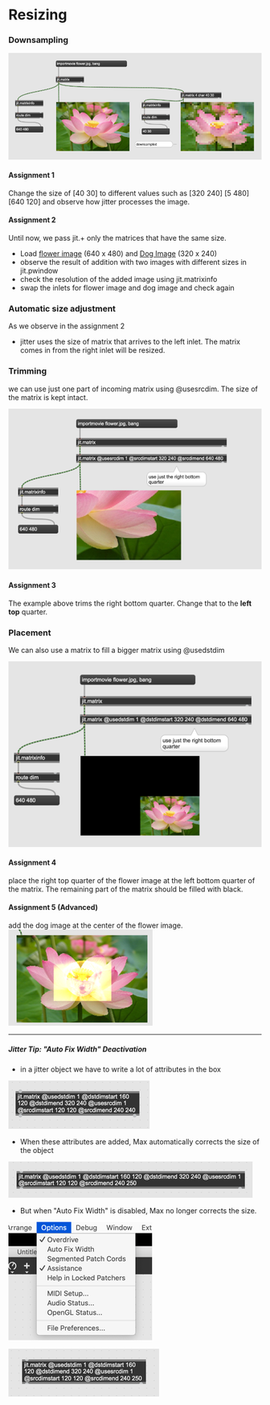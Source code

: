 # Resizing

### Downsampling

![](K4/1.png)

#### Assignment 1
Change the size of [40 30] to different values such as [320 240] [5 480] [640 120] and observe how jitter processes the image.

#### Assignment 2
Until now, we pass jit.+  only the matrices that have the same size.

- Load [flower image](K4/flower.jpg) (640 x 480) and [Dog Image](K4/dog.jpg) (320 x 240) 
- observe the result of addition with two images with different sizes in jit.pwindow
- check the resolution of the added image using jit.matrixinfo
- swap the inlets for flower image and dog image and check again

### Automatic size adjustment
As we observe in the assignment 2
- jitter uses the size of matrix that arrives to the left inlet. The matrix comes in from the right inlet will be resized.

### Trimming

we can use just one part of incoming matrix using @usesrcdim. The size of the matrix is kept intact.

![](K4/2.png)

#### Assignment 3

The example above trims the right bottom quarter. Change that to the **left top** quarter.

### Placement

We can also use a matrix to fill a bigger matrix using @usedstdim

![](K4/3.png)

#### Assignment 4

place the right top quarter of the flower image at the left bottom quarter of the matrix. The remaining part of the matrix should be filled with black.

#### Assignment 5 (Advanced)

add the dog image at the center of the flower image.
![](K4/a5.png)

----

##### Jitter Tip: "Auto Fix Width" Deactivation

- in a jitter object we have to write a lot of attributes in the box

![](K4/hint1.png)

- When these attributes are added, Max automatically corrects the size of the object

![](K4/hint2.png)

- But when "Auto Fix Width" is disabled, Max no longer corrects the size.

![](K4/hint3.png)

![](K4/hint4.png)

